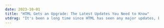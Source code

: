 ```yaml
---
date: 2023-10-01
title: "HTML Gets an Upgrade: The Latest Updates You Need to Know"
utdrag: "It's been a long time since HTML has seen any major updates, but the wait is finally over. HTML 5.2 has arrived, bringing with it a slew of changes and improvements. If you're a web developer or web designer, you'll want to familiarize yourself with the latest HTML standards. In this blog post, we'll explore the latest updates to HTML and discuss how they can improve your website."
---
```

